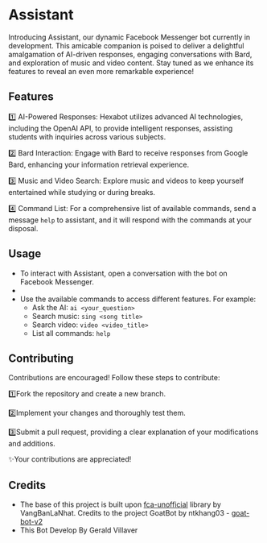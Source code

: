 # Assistant

Introducing Assistant, our dynamic Facebook Messenger bot currently in development. This amicable companion is poised to deliver a delightful amalgamation of AI-driven responses, engaging conversations with Bard, and exploration of music and video content. Stay tuned as we enhance its features to reveal an even more remarkable experience!

## Features
1️⃣ AI-Powered Responses: Hexabot utilizes advanced AI technologies, including the OpenAI API, to provide intelligent responses, assisting students with inquiries across various subjects.

2️⃣ Bard Interaction: Engage with Bard to receive responses from Google Bard, enhancing your information retrieval experience.

3️⃣ Music and Video Search: Explore music and videos to keep yourself entertained while studying or during breaks.

4️⃣ Command List: For a comprehensive list of available commands, send a message `help` to assistant, and it will respond with the commands at your disposal.

## Usage

- To interact with Assistant, open a conversation with the bot on Facebook Messenger.
- 
- Use the available commands to access different features. For example:
  - Ask the AI: `ai <your_question>`
  - Search music: `sing <song title>`
  - Search video: `video <video_title>`
  - List all commands: `help`

## Contributing

Contributions are encouraged! Follow these steps to contribute:

1️⃣Fork the repository and create a new branch.

2️⃣Implement your changes and thoroughly test them.

3️⃣Submit a pull request, providing a clear explanation of your modifications and additions.

✨Your contributions are appreciated!
## Credits

- The base of this project is built upon [fca-unofficial](https://github.com/VangBanLaNhat/fca-unofficial) library by VangBanLaNhat. Credits to the project GoatBot by ntkhang03 - [goat-bot-v2](https://github.com/ntkhang03/Goat-Bot-V2)
- This Bot Develop By Gerald Villaver
